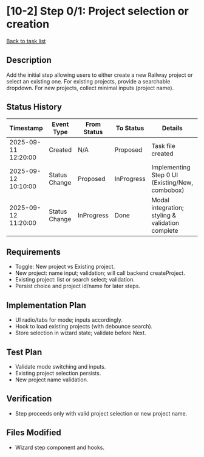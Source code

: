 # [10-2] Step 0/1: Project selection or creation

[Back to task list](./tasks.md)

## Description
Add the initial step allowing users to either create a new Railway project or select an existing one. For existing projects, provide a searchable dropdown. For new projects, collect minimal inputs (project name).

## Status History
| Timestamp | Event Type | From Status | To Status | Details | User |
|-----------|------------|-------------|-----------|---------|------|
| 2025-09-11 12:20:00 | Created | N/A | Proposed | Task file created | ai-agent |
| 2025-09-12 10:10:00 | Status Change | Proposed | InProgress | Implementing Step 0 UI (Existing/New, combobox) | ai-agent |
| 2025-09-12 11:20:00 | Status Change | InProgress | Done | Modal integration; styling & validation complete | ai-agent |

## Requirements
- Toggle: New project vs Existing project.
- New project: name input; validation; will call backend createProject.
- Existing project: list or search select; validation.
- Persist choice and project id/name for later steps.

## Implementation Plan
- UI radio/tabs for mode; inputs accordingly.
- Hook to load existing projects (with debounce search).
- Store selection in wizard state; validate before Next.

## Test Plan
- Validate mode switching and inputs.
- Existing project selection persists.
- New project name validation.

## Verification
- Step proceeds only with valid project selection or new project name.

## Files Modified
- Wizard step component and hooks.
